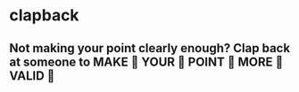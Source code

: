 # clapback

## Not making your point clearly enough? Clap back at someone to MAKE 👏 YOUR 👏 POINT 👏 MORE 👏 VALID 👏
